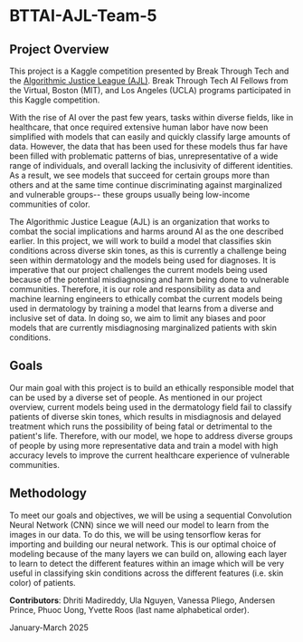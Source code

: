 # BTTAI-AJL-Team-5

## Project Overview

This project is a Kaggle competition presented by Break Through Tech and the [Algorithmic Justice League (AJL)](https://www.ajl.org/about). Break Through Tech AI Fellows from the Virtual, Boston (MIT), and Los Angeles (UCLA) programs participated in this Kaggle competition.

With the rise of AI over the past few years, tasks within diverse fields, like in healthcare, that once required extensive human labor have now been simplified with models that can easily and quickly classify large amounts of data. However, the data that has been used for these models thus far have been filled with problematic patterns of bias, unrepresentative of a wide range of individuals, and overall lacking the inclusivity of different identities. As a result, we see models that succeed for certain groups more than others and at the same time continue discriminating against marginalized and vulnerable groups-- these groups usually being low-income communities of color. 

The Algorithmic Justice League (AJL) is an organization that works to combat the social implications and harms around AI as the one described earlier. In this project, we will work to build a model that classifies skin conditions across diverse skin tones, as this is currently a challenge being seen within dermatology and the models being used for diagnoses. It is imperative that our project challenges the current models being used because of the potential misdiagnosing and harm being done to vulnerable communities. Therefore, it is our role and responsibility as data and machine learning engineers to ethically combat the current models being used in dermatology by training a model that learns from a diverse and inclusive set of data. In doing so, we aim to limit any biases and poor models that are currently misdiagnosing marginalized patients with skin conditions.


## Goals

Our main goal with this project is to build an ethically responsible model that can be used by a diverse set of people. As mentioned in our project overview, current models being used in the dermatology field fail to classify patients of diverse skin tones, which results in misdiagnosis and delayed treatment which runs the possibility of being fatal or detrimental to the patient's life. Therefore, with our model, we hope to address diverse groups of people by using more representative data and train a model with high accuracy levels to improve the current healthcare experience of vulnerable communities.  

## Methodology

To meet our goals and objectives, we will be using a sequential Convolution Neural Network (CNN) since we will need our model to learn from the images in our data. To do this, we will be using tensorflow keras for importing and building our neural network. This is our optimal choice of modeling because of the many layers we can build on, allowing each layer to learn to detect the different features within an image which will be very useful in classifying skin conditions across the different features (i.e. skin color) of patients. 

**Contributors**: Dhriti Madireddy, Ula Nguyen, Vanessa Pliego, Andersen Prince, Phuoc Uong, Yvette Roos (last name alphabetical order).

January-March 2025
